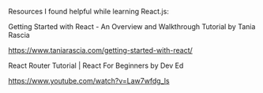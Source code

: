 Resources I found helpful while learning React.js:

Getting Started with React - An Overview and Walkthrough Tutorial by Tania Rascia

https://www.taniarascia.com/getting-started-with-react/

React Router Tutorial | React For Beginners by Dev Ed

https://www.youtube.com/watch?v=Law7wfdg_ls
